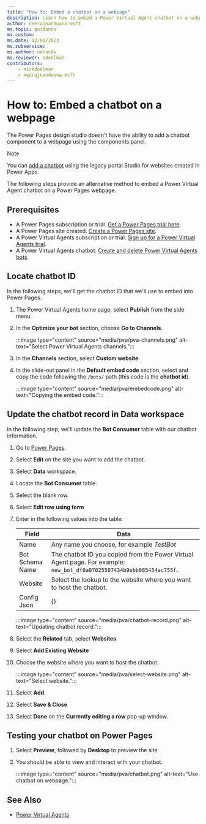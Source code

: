 ```yaml
---
title: "How to: Embed a chatbot on a webpage"
description: Learn how to embed a Power Virtual Agent chatbot on a webpage in Power Pages.
author: neerajnandwana-msft
ms.topic: guidance
ms.custom: 
ms.date: 02/01/2023
ms.subservice:
ms.author: nenandw 
ms.reviewer: ndoelman
contributors:
    - nickdoelman
    - neerajnandwana-msft
---
```


# How to: Embed a chatbot on a webpage

The Power Pages design studio doesn't have the ability to add a chatbot component to a webpage using the components panel. 

> [!NOTE]
> You can [add a chatbot](/power-apps/maker/portals/add-chatbot) using the legacy portal Studio for websites created in Power Apps.

The following steps provide an alternative method to embed a Power Virtual Agent chatbot on a Power Pages webpage.

## Prerequisites

- A Power Pages subscription or trial. [Get a Power Pages trial here](../getting-started/trial-signup.md).
- A Power Pages site created. [Create a Power Pages site](../getting-started/create-manage.md).
- A Power Virtual Agents subscription or trial. [Sign up for a Power Virtual Agents trial](/power-virtual-agents/sign-up-individual).
- A Power Virtual Agents chatbot. [Create and delete Power Virtual Agents bots](/power-virtual-agents/authoring-first-bot).

## Locate chatbot ID

In the following steps, we'll get the chatbot ID that we'll use to embed into Power Pages.

1. The Power Virtual Agents home page, select **Publish** from the side menu.

1. In the **Optimize your bot** section, choose **Go to Channels**.

    :::image type="content" source="media/pva/pva-channels.png" alt-text="Select Power Virtual Agents channels.":::

1. In the **Channels** section, select **Custom website**.

1. In the slide-out panel in the **Default embed code** section, select and copy the code following the `/bots/` path (this code is the **chatbot id**).

    :::image type="content" source="media/pva/embedcode.png" alt-text="Copying the embed code.":::

## Update the chatbot record in Data workspace

In the following step, we'll update the **Bot Consumer** table with our chatbot information.

1. Go to [Power Pages](https://aka.ms/mpp).

1. Select **Edit** on the site you want to add the chatbot.

1. Select **Data** workspace.

1. Locate the **Bot Consumer** table.

1. Select the blank row.

1. Select **Edit row using form**

1. Enter in the following values into the table:

    | Field | Data |
    | - | - |
    | Name | Any name you choose, for example *TestBot* |
    | Bot Schema Name | The chatbot ID you copied from the Power Virtual Agent page. For example: `new_bot_df0a07025507434b9ebb085434ac755f`. |
    | Website | Select the lookup to the website where you want to host the chatbot. |
    | Config Json | {} |
    
    :::image type="content" source="media/pva/chatbot-record.png" alt-text="Updating chatbot record.":::

1. Select the **Related** tab, select **Websites**.

1. Select **Add Existing Website**

1. Choose the website where you want to host the chatbot. 

    :::image type="content" source="media/pva/select-website.png" alt-text="Select website.":::

1. Select **Add**.

1. Select **Save & Close**

1. Select **Done** on the **Currently editing a row** pop-up window.

## Testing your chatbot on Power Pages

1. Select **Preview**, followed by **Desktop** to preview the site

1. You should be able to view and interact with your chatbot.

    :::image type="content" source="media/pva/chatbot.png" alt-text="Use chatbot on webpage.":::

## See Also

- [Power Virtual Agents](/power-virtual-agents/)

